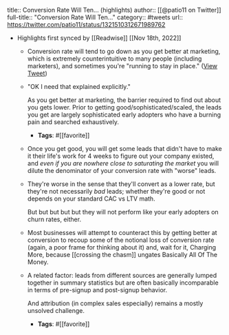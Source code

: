 title:: Conversion Rate Will Ten... (highlights)
author:: [[@patio11 on Twitter]]
full-title:: "Conversion Rate Will Ten..."
category:: #tweets
url:: https://twitter.com/patio11/status/1321510312671989762

- Highlights first synced by [[Readwise]] [[Nov 18th, 2022]]
	- Conversion rate will tend to go down as you get better at marketing, which is extremely counterintuitive to many people (including marketers), and sometimes you're "running to stay in place." ([View Tweet](https://twitter.com/patio11/status/1321510312671989762))
	- "OK I need that explained explicitly."
	  
	  As you get better at marketing, the barrier required to find out about you gets lower. Prior to getting good/sophisticated/scaled, the leads you get are largely sophisticated early adopters who have a burning pain and searched exhaustively.
		- **Tags**: #[[favorite]]
	- Once you get good, you will get some leads that didn't have to make it their life's work for 4 weeks to figure out your company existed, and *even if you are nowhere close to saturating the market* you will dilute the denominator of your conversion rate with "worse" leads.
	- They're worse in the sense that they'll convert as a lower rate, but they're not necessarily *bad* leads; whether they're good or not depends on your standard CAC vs LTV math.
	  
	  But but but but but they will not perform like your early adopters on churn rates, either.
	- Most businesses will attempt to counteract this by getting better at conversion to recoup some of the notional loss of conversion rate (again, a poor frame for thinking about it) and, wait for it, Charging More, because [[crossing the chasm]] ungates Basically All Of The Money.
	- A related factor: leads from different sources are generally lumped together in summary statistics but are often basically incomparable in terms of pre-signup and post-signup behavior.
	  
	  And attribution (in complex sales especially) remains a mostly unsolved challenge.
		- **Tags**: #[[favorite]]